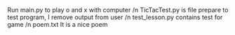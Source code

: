 Run main.py to play o and x with computer /n
TicTacTest.py is file prepare to test program, I remove output from user /n
test_lesson.py contains test for game /n
poem.txt It is a nice poem 
